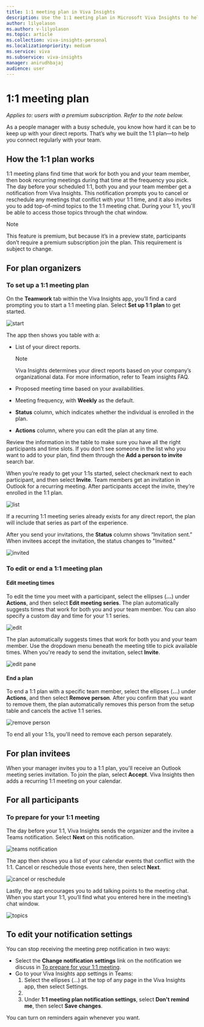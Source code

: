 ```yaml
---
title: 1:1 meeting plan in Viva Insights
description: Use the 1:1 meeting plan in Microsoft Viva Insights to help you connect with your direct reports
author: lilyolason
ms.author: v-lilyolason
ms.topic: article
ms.collection: viva-insights-personal
ms.localizationpriority: medium 
ms.service: viva
ms.subservice: viva-insights
manager: anirudhbajaj
audience: user
---
```


# 1:1 meeting plan

*Applies to: users with a premium subscription. Refer to the note below.*

As a people manager with a busy schedule, you know how hard it can be to keep up with your direct reports. That’s why we built the 1:1 plan—to help you connect regularly with your team.

## How the 1:1 plan works

1:1 meeting plans find time that work for both you and your team member, then book recurring meetings during that time at the frequency you pick. The day before your scheduled 1:1, both you and your team member get a notification from Viva Insights. This notification prompts you to cancel or reschedule any meetings that conflict with your 1:1 time, and it also invites you to add top-of-mind topics to the 1:1 meeting chat. During your 1:1, you'll be able to access those topics through the chat window.

>[!Note]
>This feature is premium, but because it’s in a preview state, participants don’t require a premium subscription join the plan. This requirement is subject to change.

## For plan organizers

<!--describe outlook experience?-->

### To set up a 1:1 meeting plan

On the **Teamwork** tab within the Viva Insights app, you’ll find a card prompting you to start a 1:1 meeting plan. Select **Set up 1:1 plan** to get started.

![start](./Images//1-1-plan-start1.png)



The app then shows you table with a:

* List of your direct reports.

    >[!Note]
    >Viva Insights determines your direct reports based on your company’s organizational data. For more information, refer to Team insights FAQ.

* Proposed meeting time based on your availabilities.
* Meeting frequency, with **Weekly** as the default.
* **Status** column, which indicates whether the individual is enrolled in the plan.
* **Actions** column, where you can edit the plan at any time.

Review the information in the table to make sure you have all the right participants and time slots. If you don’t see someone in the list who you want to add to your plan, find them through the **Add a person to invite** search bar.

When you’re ready to get your 1:1s started, select checkmark next to each participant, and then select **Invite**. Team members get an invitation in Outlook for a recurring meeting. After participants accept the invite, they’re enrolled in the 1:1 plan.

![list](././Images//1-1-plan-invite.png)

If a recurring 1:1 meeting series already exists for any direct report, the plan will include that series as part of the experience.
 
After you send your invitations, the **Status** column shows “Invitation sent.” When invitees accept the invitation, the status changes to "Invited."
 
![invited](./Images//1-1-plan-invited.png)

### To edit or end a 1:1 meeting plan

#### Edit meeting times

To edit the time you meet with a participant, select the ellipses (**...**) under **Actions**, and then select **Edit meeting series**. The plan automatically suggests times that work for both you and your team member. You can also specify a custom day and time for your 1:1 series.

![edit](./Images//1-1-plan-edit-mtg.png)

The plan automatically suggests times that work for both you and your team member. Use the dropdown menu beneath the meeting title to pick available times. When you're ready to send the invitation, select **Invite**.

![edit pane](./Images//1-1-plan-edit-pane.png)

#### End a plan

To end a 1:1 plan with a specific team member, select the ellipses (**...**) under **Actions**, and then select **Remove person**. After you confirm that you want to remove them, the plan automatically removes this person from the setup table and cancels the active 1:1 series.

![remove person](./Images//1-1-plan-remove-and-confirm.png)

 To end all your 1:1s, you'll need to remove each person separately.

## For plan invitees

When your manager invites you to a 1:1 plan, you'll receive an Outlook meeting series invitation. To join the plan, select **Accept**. Viva Insights then adds a recurring 1:1 meeting on your calendar.

## For all participants

### To prepare for your 1:1 meeting

The day before your 1:1, Viva Insights sends the organizer and the invitee a Teams notification. Select **Next** on this notification.

![teams notification](./Images//1-1-plan-teams-notification.png)

The app then shows you a list of your calendar events that conflict with the 1:1. Cancel or reschedule those events here, then select **Next**.

![cancel or reschedule](./Images//1-1-plan-conflict1.png)

Lastly, the app encourages you to add talking points to the meeting chat. When you start your 1:1, you’ll find what you entered here in the meeting’s chat window.

![topics](./Images//1-1-plan-topics1.png)

## To edit your notification settings

You can stop receiving the meeting prep notification in two ways: 

* Select the **Change notification settings** link on the notification we discuss in [To prepare for your 1:1 meeting](#to-prepare-for-your-11-meeting).
* Go to your Viva Insights app settings in Teams:
    1. Select the ellipses (...) at the top of any page in the Viva Insights app, then select Settings.
    1. <!--TBD where this will be-->
    1. Under **1:1 meeting plan notification settings**, select **Don't remind me**, then select **Save changes**.

You can turn on reminders again whenever you want. 